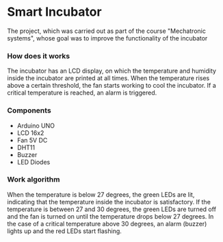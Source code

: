 # Smart Incubator
The project, which was carried out as part of the course "Mechatronic systems", whose goal was to improve the functionality of the incubator

### How does it works
The incubator has an LCD display, on which the temperature and humidity inside the incubator are printed at all times.
When the temperature rises above a certain threshold, the fan starts working to cool the incubator. If a critical temperature is reached, an alarm is triggered.

### Components
+ Arduino UNO
+ LCD 16x2
+ Fan 5V DC
+ DHT11
+ Buzzer
+ LED Diodes

### Work algorithm
When the temperature is below 27 degrees, the green LEDs are lit, indicating that the temperature inside the incubator is satisfactory.
If the temperature is between 27 and 30 degrees, the green LEDs are turned off and the fan is turned on until the temperature drops below 27 degrees.
In the case of a critical temperature above 30 degrees, an alarm (buzzer) lights up and the red LEDs start flashing.
